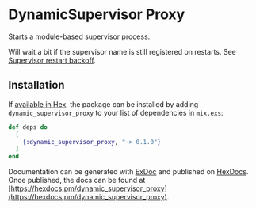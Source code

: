 # DynamicSupervisor Proxy

Starts a module-based supervisor process.

Will wait a bit if the supervisor name is still registered on restarts.
See [Supervisor restart backoff](https://github.com/erlang/otp/pull/1287).

## Installation

If [available in Hex](https://hex.pm/docs/publish), the package can be installed
by adding `dynamic_supervisor_proxy` to your list of dependencies in `mix.exs`:

```elixir
def deps do
  [
    {:dynamic_supervisor_proxy, "~> 0.1.0"}
  ]
end
```

Documentation can be generated with [ExDoc](https://github.com/elixir-lang/ex_doc)
and published on [HexDocs](https://hexdocs.pm). Once published, the docs can
be found at [https://hexdocs.pm/dynamic_supervisor_proxy](https://hexdocs.pm/dynamic_supervisor_proxy).

